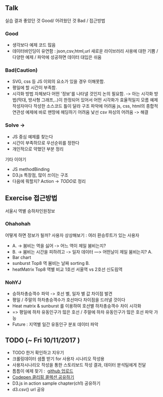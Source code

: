 
## Talk

실습 결과 좋았던 것 Good/ 어려웠던 것 Bad / 접근방법
### Good 
- 생각보다 예제 코드 많음
- 데이터바인딩이 유연함 : json,csv,html,url
새로운 라이브러리 사용에 대한 기쁨 / 다양한 예제 / 파악에 성공하면 데이터 대입은 쉬움
### Bad(Caution)
- SVG, css 등 JS 이외의 요소가 있을 경우 이해못함. 
- 평일에 할 시간이 부족함.  
- 시각화 방법 자체보다 어떤 '정보'를 나타낼 것인지 논의 필요함. 
-> 아는 시각화 방법(막대, 방사형 그래프,..)이 한정되어 있어서 어떤 시각화가 효율적일지 모름
예제 작성자마다 작성한 소스코드 틀이 달라 구조 파악에 어려움
 js, css, html의 종합적 연관성
예제에 바로 맨땅에 헤딩하기 어려움 
낯선 csv 파싱의 어려움 -> 해결

### Solve -> 
- JS 중심 예제를 찾는다
- 시간이 부족하므로 우선순위를 정한다
- 개인적으로 약했던 부분 정리

기타 이야기
- JS methodBinding
- D3.js 특장점, 많이 쓰이는 구조
- 다음에 뭐할지? Action -> *TODO*로 정리

## Exercise 접근방법  
서울시 역별 승하차인원정보 
### Ohahohah 
어떻게 하면 정보가 될까? 
사용자 상상해보기 : 여러 환승루트가 있는 사용자 
* A. -> 붐비는 역을 싫어 -> 어느 역이 제일 붐비는지? 
* B. -> 붐비는 시간을 피하려고 -> 일자 데이터 —> 어떤날이 제일 붐비는지? 
A. 
* Bar chart
* sunburst Top8 역 붐비는 날짜 sorting
B. 
* heatMatrix Top8 
역별 비교 
1호선 서울역 vs 2호선 신도림역

### NohYJ
* 승하차총승객수 파악 -> 호선 별, 일자 별 값 차이점 발견
* 평일 / 주말의 하차총승객수가 호선마다 차이점을 드러낼 것이다
* Heat matrix & sunburst 를 이용하여 호선별 하차총승객수 차이 시각화
* => 평일에 하차 유동인구가 많은 호선  / 주말에 하차 유동인구가 많은 호선 파악 가능
* Future : 지역별 일간 유동인구 분포 데이터 파악

## TODO (~ Fri 10/11/2017 )
- TODO 한거 확인하고 지우기
- 크롤링데이터 샘플 받기 for  사용자 시나리오 작성용 
- 사용자시나리오 작성을 통한 스토리보드 작성 결과,  데이터 분석팀에게 전달
- 틈틈이 예제 찾기 :  [github 업로드](https://github.com/LearnDataVisualization/d3study/blob/master/doc/galleryExample.md)
- [Codepen 클리핑 콜렉션 공유하기](https://codepen.io/collection/nbgYOp/)
- D3.js in action sample chapter(ch1) 공유하기
- d3.csv() url 공유

